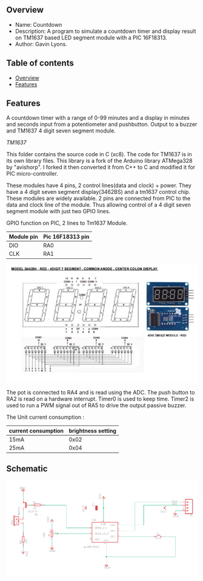 
Overview
--------------------------------------------
* Name: Countdown
* Description: A program to simulate a countdown timer 
and display result on TM1637 based LED segment module with a PIC 16F18313.
* Author: Gavin Lyons.

Table of contents
---------------------------

  * [Overview](#overview)
  * [Features](#features)


Features
----------------------

A countdown timer with a range of 0-99 minutes and a display in minutes and seconds
input from a potentiometer and pushbutton. Output to a buzzer and TM1637
4 digit seven segment module. 


*TM1637*

This folder contains the source code in C (xc8).
The code for TM1637 is in its own library files.
This library is a fork of the Arduino library ATMega328 by "avishorp".
I forked it then converted it from C++ to C and modified it for PIC micro-controller.

These modules have 4 pins, 2 control lines(data and clock) + power. They have a 
4 digit seven segment display(3462BS) and a tm1637 control chip.
These modules are widely available. 
2 pins are connected from  PIC to the data and clock line of the module.
Thus allowing control of a 4 digit seven segment module with just two GPIO lines.

GPIO function on PIC, 2 lines to Tm1637 Module.

| Module pin  | Pic 16F18313 pin |
| --- | --- |
| DIO  | RA0 |
| CLK  | RA1 |

![PICTURE](https://github.com/gavinlyonsrepo/pic_16F1619_projects/blob/master/images/tm1637.jpg)

The pot is connected to RA4 and is read using the ADC. The push button to RA2
is read on a hardware interrupt. Timer0 is used to keep time. Timer2 is used
to run a PWM signal out of  RA5 to drive the output passive buzzer.

The Unit current consumption :

| current consumption   | brightness setting |
| --- | --- |
| 15mA  | 0x02 |
| 25mA  | 0x04 |

Schematic
------------------------

![Schematic PIC](https://github.com/gavinlyonsrepo/pic_16F18313_projects/blob/master/images/countdown.png)
